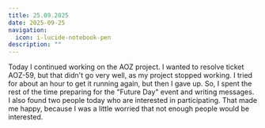 ```yaml
---
title: 25.09.2025
date: 2025-09-25
navigation:
  icon: i-lucide-notebook-pen
description: ""
---
```


Today I continued working on the AOZ project. I wanted to resolve ticket AOZ-59, but that didn't go very well, as my project stopped working. I tried for about an hour to get it running again, but then I gave up. So, I spent the rest of the time preparing for the "Future Day" event and writing messages. I also found two people today who are interested in participating. That made me happy, because I was a little worried that not enough people would be interested. 